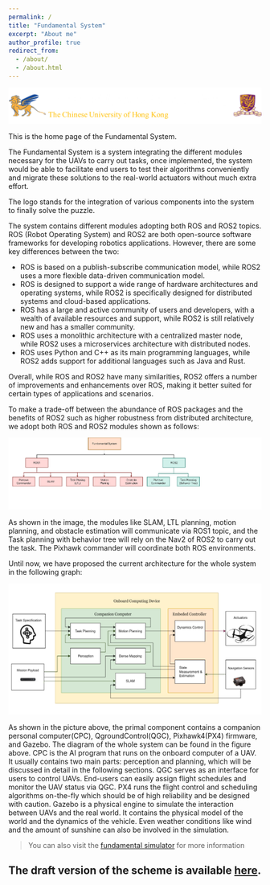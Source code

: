 ```yaml
---
permalink: /
title: "Fundamental System"
excerpt: "About me"
author_profile: true
redirect_from: 
  - /about/
  - /about.html
---
```


![uas](../images/uas.png)

This is the home page of the Fundamental System.

The Fundamental System is a system integrating the different modules necessary for the UAVs to carry out tasks, once implemented, the system would be able to facilitate end users to test their algorithms conveniently and migrate these solutions to the real-world actuators without much extra effort.

The logo stands for the integration of various components into the system to finally solve the puzzle.

The system contains different modules adopting both ROS and ROS2 topics. ROS (Robot Operating System) and ROS2 are both open-source software frameworks for developing robotics applications. However, there are some key differences between the two:

- ROS is based on a publish-subscribe communication model, while ROS2 uses a more flexible data-driven communication model.
- ROS is designed to support a wide range of hardware architectures and operating systems, while ROS2 is specifically designed for distributed systems and cloud-based applications.
- ROS has a large and active community of users and developers, with a wealth of available resources and support, while ROS2 is still relatively new and has a smaller community.
- ROS uses a monolithic architecture with a centralized master node, while ROS2 uses a microservices architecture with distributed nodes.
- ROS uses Python and C++ as its main programming languages, while ROS2 adds support for additional languages such as Java and Rust.

Overall, while ROS and ROS2 have many similarities, ROS2 offers a number of improvements and enhancements over ROS, making it better suited for certain types of applications and scenarios.

To make a trade-off between the abundance of ROS packages and the benefits of ROS2 such as higher robustness from distributed architecture, we adopt both ROS and ROS2 modules shown as follows:

<img src="../images/WBS diagram1.png" alt="WBS" style="zoom:80%;" />

As shown in the image, the modules like SLAM, LTL planning, motion planning, and obstacle estimation will communicate via ROS1 topic, and the Task planning with behavior tree will rely on the Nav2 of ROS2 to carry out the task. The Pixhawk commander will coordinate both ROS environments.

Until now, we have proposed the current architecture for the whole system in the following graph:

![framework](../images/framework.png)

As shown in the picture above, the primal component contains a companion personal computer(CPC), QgroundControl(QGC), Pixhawk4(PX4) firmware, and Gazebo. The diagram of the whole system can be found in the figure above. CPC is the AI program that runs on the onboard computer of a UAV. It usually contains two main parts: perception and planning, which will be discussed in detail in the following sections. QGC serves as an interface for users to control UAVs. End-users can easily assign flight schedules and monitor the UAV status via QGC. PX4 runs the flight control and scheduling algorithms on-the-fly which should be of high reliability and be designed with caution. Gazebo is a physical engine to simulate the interaction between UAVs and the real world. It contains the physical model of the world and the dynamics of the vehicle. Even weather conditions like wind and the amount of sunshine can also be involved in the simulation. 

> You can also visit the [fundamental simulator](http://fundamentalsystem.net/publications/) for more information

## The draft version of the scheme is available [here](http://fundamentalsystem.net/files/schemeNov22.pdf).



